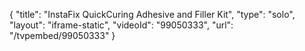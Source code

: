 {
    "title": "InstaFix QuickCuring Adhesive and Filler Kit",
    "type": "solo",
    "layout": "iframe-static",
    "videoId": "99050333",
    "url": "\/tvpembed\/99050333"
}